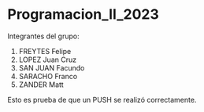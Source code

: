 # Programacion_II_2023

Integrantes del grupo: 
  1) FREYTES    Felipe 
  2) LOPEZ      Juan Cruz  
  3) SAN JUAN   Facundo 
  4) SARACHO    Franco 
  5) ZANDER     Matt

Esto es prueba de que un PUSH se realizó correctamente.